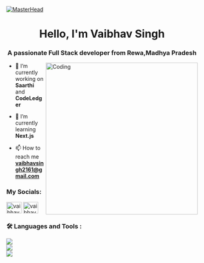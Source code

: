 [![MasterHead](https://user-images.githubusercontent.com/74038190/241765440-80728820-e06b-4f96-9c9e-9df46f0cc0a5.gif)](https://vaibhavsingh2161.io)
<h1 align="center">Hello, I'm Vaibhav Singh</h1>
<h3 align="center">A passionate Full Stack developer from Rewa,Madhya Pradesh</h3>
<img align="right" alt="Coding" width="400" src="https://i.pinimg.com/originals/e8/f4/53/e8f453469a3ec97ecd354df465d73913.gif">


- 🔭 I’m currently working on **Saarthi** and **CodeLedger**

- 🌱 I’m currently learning **Next.js**

- 📫 How to reach me **vaibhavsingh2161@gmail.com**

<h3 align="left">My Socials:</h3>
<p align="left">
<a href="https://linkedin.com/in/vaibhav-singh-8a35a5163" target="blank"><img align="center" src="https://raw.githubusercontent.com/rahuldkjain/github-profile-readme-generator/master/src/images/icons/Social/linked-in-alt.svg" alt="vaibhav-singh-8a35a5163" height="30" width="40" /></a>
<a href="https://instagram.com/vaibhavsingh_6721" target="blank"><img align="center" src="https://raw.githubusercontent.com/rahuldkjain/github-profile-readme-generator/master/src/images/icons/Social/instagram.svg" alt="vaibhavsingh_6721" height="30" width="40" /></a>
</p>

<h3 align="left">🛠️ Languages and Tools :</h3>
<p>
  <a href="https://skillicons.dev">
    <img src="https://skillicons.dev/icons?i=mongodb,express,react,nodejs,html,css"/>
  </a>
  <br>
  <a href="https://skillicons.dev">
    <img src="https://skillicons.dev/icons?i=javascript,cpp,c,mysql,java,python"/>
  </a>
  <br>
  <a href="https://skillicons.dev">
    <img src="https://skillicons.dev/icons?i=redux,vscode,figma,bootstrap,git,github"/>
  </a>
</p>



